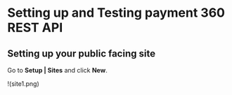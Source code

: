 # Setting up and Testing payment 360 REST API

## Setting up your public facing site

Go to __Setup | Sites__ and click __New__.

!(site1.png)